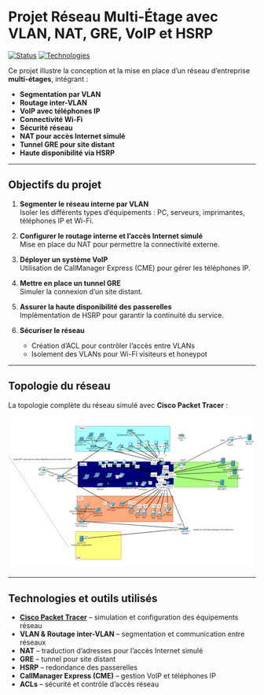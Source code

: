 # Projet Réseau Multi-Étage avec VLAN, NAT, GRE, VoIP et HSRP

[![Status](https://img.shields.io/badge/Status-Completed-brightgreen)]()
[![Technologies](https://img.shields.io/badge/Tech-Cisco%20Packet%20Tracer-blue)]()

Ce projet illustre la conception et la mise en place d’un réseau d’entreprise **multi-étages**, intégrant :

- **Segmentation par VLAN**  
- **Routage inter-VLAN**  
- **VoIP avec téléphones IP**  
- **Connectivité Wi-Fi**  
- **Sécurité réseau**  
- **NAT pour accès Internet simulé**  
- **Tunnel GRE pour site distant**  
- **Haute disponibilité via HSRP**

---

## Objectifs du projet

1. **Segmenter le réseau interne par VLAN**  
   Isoler les différents types d’équipements : PC, serveurs, imprimantes, téléphones IP et Wi-Fi.

2. **Configurer le routage interne et l’accès Internet simulé**  
   Mise en place du NAT pour permettre la connectivité externe.

3. **Déployer un système VoIP**  
   Utilisation de CallManager Express (CME) pour gérer les téléphones IP.

4. **Mettre en place un tunnel GRE**  
   Simuler la connexion d’un site distant.

5. **Assurer la haute disponibilité des passerelles**  
   Implémentation de HSRP pour garantir la continuité du service.

6. **Sécuriser le réseau**  
   - Création d’ACL pour contrôler l’accès entre VLANs  
   - Isolement des VLANs pour Wi-Fi visiteurs et honeypot

---

## Topologie du réseau

La topologie complète du réseau simulé avec **Cisco Packet Tracer** :  

[![Topologie du réseau](topologie.png)](topologie.png)

---

## Technologies et outils utilisés

- **[Cisco Packet Tracer](https://www.netacad.com/courses/packet-tracer)** – simulation et configuration des équipements réseau  
- **VLAN & Routage inter-VLAN** – segmentation et communication entre réseaux  
- **NAT** – traduction d’adresses pour l’accès Internet simulé  
- **GRE** – tunnel pour site distant  
- **HSRP** – redondance des passerelles  
- **CallManager Express (CME)** – gestion VoIP et téléphones IP  
- **ACLs** – sécurité et contrôle d’accès réseau  



